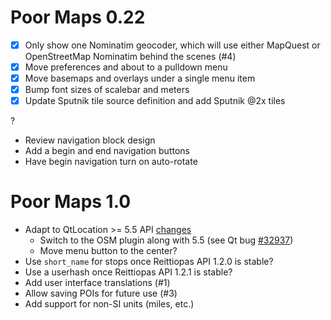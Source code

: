 Poor Maps 0.22
==============

* [x] Only show one Nominatim geocoder, which will use either MapQuest
      or OpenStreetMap Nominatim behind the scenes (#4)
* [x] Move preferences and about to a pulldown menu
* [x] Move basemaps and overlays under a single menu item
* [x] Bump font sizes of scalebar and meters
* [x] Update Sputnik tile source definition and add Sputnik @2x tiles

?

* Review navigation block design
* Add a begin and end navigation buttons
* Have begin navigation turn on auto-rotate

Poor Maps 1.0
=============

* Adapt to QtLocation >= 5.5 API
  [changes](http://doc.qt.io/qt-5/qtlocation-changes.html)
    - Switch to the OSM plugin along with 5.5
      (see Qt bug [#32937](http://bugreports.qt.io/browse/QTBUG-32937))
    - Move menu button to the center?
* Use `short_name` for stops once Reittiopas API 1.2.0 is stable?
* Use a userhash once Reittiopas API 1.2.1 is stable?
* Add user interface translations (#1)
* Allow saving POIs for future use (#3)
* Add support for non-SI units (miles, etc.)
